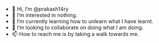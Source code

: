 - 👋 Hi, I’m @prakash14ry
- 👀 I’m interested in nothing.
- 🌱 I’m currently learning how to unlearn what I have learnt.
- 💞️ I’m looking to collaborate on doing what I am doing.
- 📫 How to reach me is by taking a walk towards me.

<!---
prakash14ry/prakash14ry is a ✨ special ✨ repository because its `README.md` (this file) appears on your GitHub profile.
You can click the Preview link to take a look at your changes.
--->
